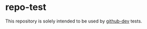 repo-test
=========

This repository is solely intended to be used by [github-dev](https://github.com/olivierlemasle/github-dev) tests.

